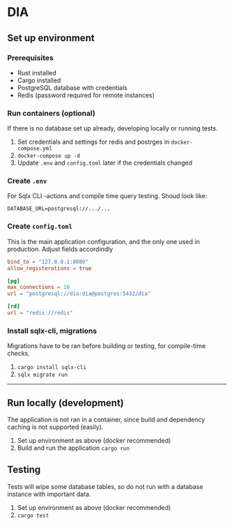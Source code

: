# DIA

## Set up environment

### Prerequisites

- Rust installed
- Cargo installed
- PostgreSQL database with credentials
- Redis (password required for remote instances)

### Run containers **(optional)**

If there is no database set up already, developing locally or running tests.

1. Set credentials and settings for redis and postrges in `docker-compose.yml`
2. `docker-compose up -d`
3. Update `.env` and `config.toml` later if the credentials changed

### Create `.env`

For Sqlx CLI -actions and compile time query testing. Shoud look like:

```
DATABASE_URL=postgresql://.../...
```

### Create `config.toml`

This is the main application configuration, and the only one used in production. Adjust fields accordindly

```toml
bind_to = "127.0.0.1:8080"
allow_registerations = true

[pg]
max_connections = 10
url = "postgresql://dia:dia@postgres:5432/dia"

[rd]
url = "redis://redis"

```

### Install sqlx-cli, migrations

Migrations have to be ran before building or testing, for compile-time checks.

1. `cargo install sqlx-cli`
2. `sqlx migrate run`

---

## Run locally (development)

The application is not ran in a container, since build and dependency caching is not supported (easily).

1. Set up environment as above (docker recommended)
2. Build and run the application `cargo run`

## Testing

Tests will wipe some database tables, so do not run with a database instance with important data.

1. Set up environment as above (docker recommended)
2. `cargo test`

